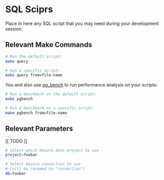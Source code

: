 # SQL Sciprs

Place in here any SQL script that you may need during your development session.

## Relevant Make Commands

```bash
# Run the default script:
make query

# Run a specific script:
make query from=file-name
```

You and also use [pg_bench]() to run performance analysis on your scripts:

```bash
# Run a benchmark on the default script:
make pgbench

# Run a benchmark on a specific script:
make pgbench from=file-name
```

## Relevant Parameters

[[ TODO ]]

```bash
# Select which Hasura data project to use
project=foobar

# Select Hasura connection to use
# (will be renamed to "connection")
db=foobar
```

